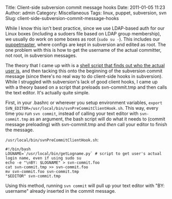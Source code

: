 Title: Client-side subversion commit message hooks
Date: 2011-01-05 11:23
Author: admin
Category: Miscellaneous
Tags: linux, puppet, subversion, svn
Slug: client-side-subversion-commit-message-hooks

While I know this isn't best practice, since we use LDAP-based auth for
our Linux boxes (including a sudoers file based on LDAP group
membership), we usually do work on some boxes as root (`sudo su -`).
This includes our [puppetmaster](http://www.puppetlabs.com/), where
configs are kept in subversion and edited as root. The one problem with
this is how to get the username of the actual committer, not root, in
subversion messages.

The theory that I came up with is a [shell script that finds out who the
actual user
is](/2011/01/how-to-get-actual-login-username-when-using-sudo-su/), and
then tacking this onto the beginning of the subversion commit message
(since there's no real way to do client-side hooks in subversion). While
I struggled with subversion's lack of good client hooks, I came up with
a theory based on a script that preloads svn-commit.tmp and then calls
the text editor. It's actually quite simple.

First, in your .bashrc or wherever you setup environment variables,
`export SVN_EDITOR=/usr/local/bin/svnPreCommitClientHook.sh`. This way,
every time you run `svn commit`, instead of calling your text editor
with `svn-commit.tmp` as an argument, the bash script will do what it
needs to (commit message preloading) with svn-commit.tmp and *then* call
your editor to finish the message.

`/usr/local/bin/svnPreCommitClientHook.sh`:

~~~~{.bash}
#!/bin/bash
LOGNAME=`/usr/local/bin/getLogname.py` # script to get user's actual login name, even if using sudo su
echo -e "\nBY: $LOGNAME" > svn-commit.foo
cat svn-commit.tmp >> svn-commit.foo
mv svn-commit.foo svn-commit.tmp
"$EDITOR" svn-commit.tmp
~~~~

Using this method, running `svn commit` will pull up your text editor
with "BY: username" already inserted in the commit message.
